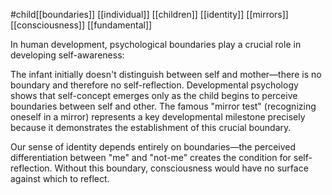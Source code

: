 #child[[boundaries]] [[individual]] [[children]] [[identity]] [[mirrors]] [[consciousness]] [[fundamental]]

In human development, psychological boundaries play a crucial role in developing self-awareness:

The infant initially doesn't distinguish between self and mother—there is no boundary and therefore no self-reflection. Developmental psychology shows that self-concept emerges only as the child begins to perceive boundaries between self and other. The famous "mirror test" (recognizing oneself in a mirror) represents a key developmental milestone precisely because it demonstrates the establishment of this crucial boundary.

Our sense of identity depends entirely on boundaries—the perceived differentiation between "me" and "not-me" creates the condition for self-reflection. Without this boundary, consciousness would have no surface against which to reflect.